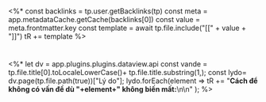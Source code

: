 # 
<%* const backlinks = tp.user.getBacklinks(tp) 
const meta = app.metadataCache.getCache(backlinks[0]) 
const value = meta.frontmatter.key 
const template = await tp.file.include("[[" + value + "]]") 
tR += template %>

# 
<%* let dv = app.plugins.plugins.dataview.api
const vande = tp.file.title[0].toLocaleLowerCase()+ tp.file.title.substring(1,);
const lydo= dv.page(tp.file.path(true))["Lý do"];
lydo.forEach(element => 
	tR += "**Cách để không có vấn đề dù "+element+" không biến mất:**\n\n" 
);
%>